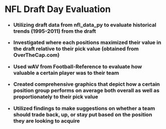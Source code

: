 <h1>
  NFL Draft Day Evaluation
</h1>
<h3>
  
- Utilizing draft data from nfl_data_py to evaluate historical trends (1995-2011) from the draft
  
- Investigated where each positions maximized their value in the draft relative to their pick value (obtained from OverTheCap.com)

- Used wAV from Football-Reference to evaluate how valuable a certain player was to their team

- Created comprehensive graphics that depict how a certain position group performs on average both overall as well as proportionately to their pick value

- Utilized findings to make suggestions on whether a team should trade back, up, or stay put based on the position they are looking to acquire
</h3>
